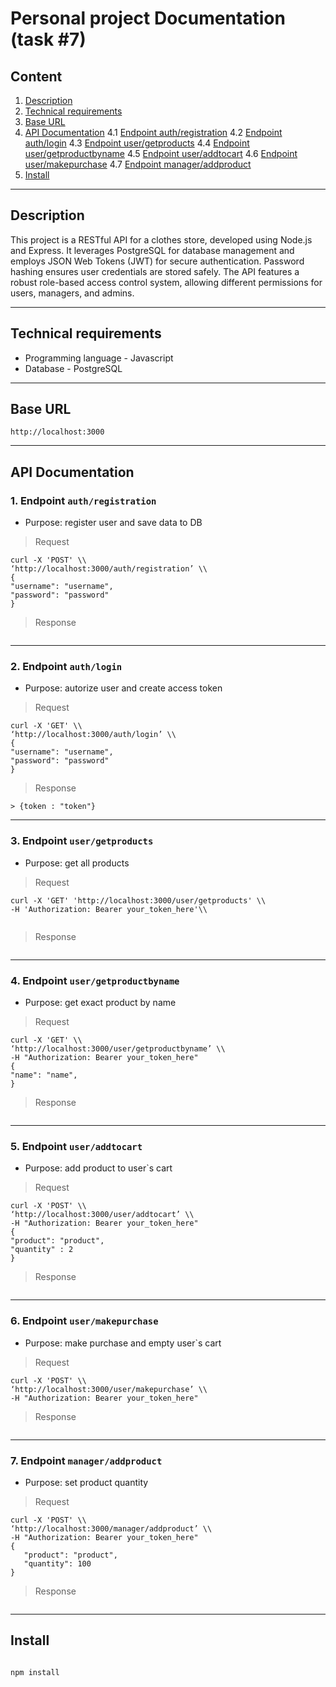 # Personal project Documentation (task #7)

## Content

1. [Description](#description)
2. [Technical requirements](#technical-requirements)
3. [Base URL](#base-url)
4. [API Documentation](#api-documentation)
    4.1 [Endpoint auth/registration](#1-endpoint-authregistration) 
    4.2 [Endpoint auth/login](#2-endpoint-authlogin) 
    4.3 [Endpoint user/getproducts](#3-endpoint-usergetproducts) 
    4.4 [Endpoint user/getproductbyname](#4-endpoint-usergetproductbyname) 
    4.5 [Endpoint user/addtocart](#5-endpoint-useraddtocart)
    4.6 [Endpoint user/makepurchase](#6-endpoint-usermakepurchase)
    4.7 [Endpoint manager/addproduct](#7-endpoint-manageraddproduct)
5. [Install](#install)

---

## Description

This project is a RESTful API for a clothes store, developed using Node.js and Express. It leverages PostgreSQL for database management and employs JSON Web Tokens (JWT) for secure authentication. Password hashing ensures user credentials are stored safely. The API features a robust role-based access control system, allowing different permissions for users, managers, and admins.

---

## Technical requirements

- Programming language - Javascript
- Database - PostgreSQL

---

## Base URL

`http://localhost:3000`

---

## API Documentation

### 1. Endpoint `auth/registration`

- Purpose: register user and save data to DB

> Request
```
curl -X 'POST' \\
‘http://localhost:3000/auth/registration’ \\
{
"username": "username",
"password": "password"
}
```

> Response

```
```

----

### 2. Endpoint `auth/login`

- Purpose: autorize user and create access token

> Request

 ```
curl -X 'GET' \\
‘http://localhost:3000/auth/login’ \\
{
"username": "username",
"password": "password"
}
```

> Response

```
> {token : "token"}
```

---


### 3. Endpoint `user/getproducts`

- Purpose: get all products

> Request

 ```
curl -X 'GET' 'http://localhost:3000/user/getproducts' \\
-H 'Authorization: Bearer your_token_here'\\


```

> Response

```
```

---

### 4. Endpoint `user/getproductbyname`

- Purpose: get exact product by name 

> Request

 ```
curl -X 'GET' \\
‘http://localhost:3000/user/getproductbyname’ \\
-H "Authorization: Bearer your_token_here"
{
"name": "name",
}
```

> Response

```
```

---

### 5. Endpoint `user/addtocart`

- Purpose: add product to user`s cart

> Request

 ```
curl -X 'POST' \\
‘http://localhost:3000/user/addtocart’ \\
-H "Authorization: Bearer your_token_here"
{
"product": "product",
"quantity" : 2
}
```

> Response

```
```

---


### 6. Endpoint `user/makepurchase`

- Purpose: make purchase and empty user`s cart

> Request

 ```
curl -X 'POST' \\
‘http://localhost:3000/user/makepurchase’ \\
-H "Authorization: Bearer your_token_here"
```

> Response

```
```

---


### 7. Endpoint `manager/addproduct`

- Purpose: set product quantity

> Request

 ```
curl -X 'POST' \\
‘http://localhost:3000/manager/addproduct’ \\
-H "Authorization: Bearer your_token_here"
{
    "product": "product",
    "quantity": 100
}
```

> Response

```
```

---

## Install 

```

npm install
```







